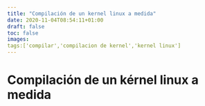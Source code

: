 ```yaml
---
title: "Compilación de un kernel linux a medida"
date: 2020-11-04T08:54:11+01:00
draft: false
toc: false
images:
tags:['compilar','compilacion de kernel','kernel linux']
---
```


# Compilación de un kérnel linux a medida


